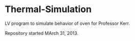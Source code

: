 Thermal-Simulation
==================

LV program to simulate behavior of oven for Professor Kerr.

Repository started MArch 31, 2013.
